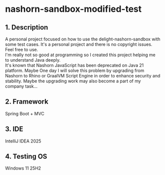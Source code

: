 # nashorn-sandbox-modified-test

## 1. Description
A personal project focused on how to use the delight-nashorn-sandbox with some test cases. 
It's a personal project and there is no copyright issues. Feel free to use.  
I'm really not so good at programming so I created this project helping me to understand Java deeply.  
It's known that Nashorn JavaScript has been deprecated on Java 21 platform. Maybe One day I will solve this problem by 
upgrading from Nashorn to Rhino or GraalVM Script Engine in order to enhance security and stability.
Maybe the upgrading work may also become a part of my company task...

## 2. Framework
Spring Boot + MVC

## 3. IDE
IntelliJ IDEA 2025

## 4. Testing OS
Windows 11 25H2
